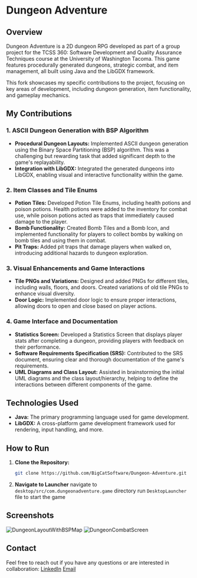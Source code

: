 # Dungeon Adventure

## Overview
Dungeon Adventure is a 2D dungeon RPG developed as part of a group project for the TCSS 360: Software Development and Quality Assurance Techniques course at the University of Washington Tacoma. This game features procedurally generated dungeons, strategic combat, and item management, all built using Java and the LibGDX framework.

This fork showcases my specific contributions to the project, focusing on key areas of development, including dungeon generation, item functionality, and gameplay mechanics.

## My Contributions

### 1. ASCII Dungeon Generation with BSP Algorithm
- **Procedural Dungeon Layouts:** Implemented ASCII dungeon generation using the Binary Space Partitioning (BSP) algorithm. This was a challenging but rewarding task that added significant depth to the game's replayability.
- **Integration with LibGDX:** Integrated the generated dungeons into LibGDX, enabling visual and interactive functionality within the game.

### 2. Item Classes and Tile Enums
- **Potion Tiles:** Developed Potion Tile Enums, including health potions and poison potions. Health potions were added to the inventory for combat use, while poison potions acted as traps that immediately caused damage to the player.
- **Bomb Functionality:** Created Bomb Tiles and a Bomb Icon, and implemented functionality for players to collect bombs by walking on bomb tiles and using them in combat.
- **Pit Traps:** Added pit traps that damage players when walked on, introducing additional hazards to dungeon exploration.

### 3. Visual Enhancements and Game Interactions
- **Tile PNGs and Variations:** Designed and added PNGs for different tiles, including walls, floors, and doors. Created variations of old tile PNGs to enhance visual diversity.
- **Door Logic:** Implemented door logic to ensure proper interactions, allowing doors to open and close based on player actions.

### 4. Game Interface and Documentation
- **Statistics Screen:** Developed a Statistics Screen that displays player stats after completing a dungeon, providing players with feedback on their performance.
- **Software Requirements Specification (SRS):** Contributed to the SRS document, ensuring clear and thorough documentation of the game's requirements.
- **UML Diagrams and Class Layout:** Assisted in brainstorming the initial UML diagrams and the class layout/hierarchy, helping to define the interactions between different components of the game.

## Technologies Used
- **Java:** The primary programming language used for game development.
- **LibGDX:** A cross-platform game development framework used for rendering, input handling, and more.

## How to Run
1. **Clone the Repository:**
   ```bash
   git clone https://github.com/BigCatSoftware/Dungeon-Adventure.git
2. **Navigate to Launcher**
   navigate to `desktop/src/com.dungeonadventure.game` directory
   run `DesktopLauncher` file to start the game

## Screenshots
![DungeonLayoutWithBSPMap](https://github.com/user-attachments/assets/4e8ebc2b-3cd4-4a4a-884d-9113a5057f15)
![DungeonCombatScreen](https://github.com/user-attachments/assets/e2362f9d-dc12-4115-b6da-7c8439fe05e3)

## Contact
Feel free to reach out if you have any questions or are interested in collaboration:
[LinkedIn](www.linkedin.com/in/tigerschueler/)
[Email](mailto:tigerschuelerr@gmail.com)

